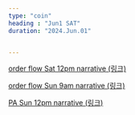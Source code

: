 ```yaml
---
type: "coin"
heading : "Jun1 SAT"
duration: "2024.Jun.01"


---
```

 


[order flow Sat 12pm narrative (링크)](/todo/images/order-flow-2024-06-01-12PM.png)


[order flow Sun 9am narrative (링크)](/todo/images/order-flow-2024-06-02-9AM.png)


[PA Sun 12pm narrative (링크)](/todo/images/PA-2024-06-02-12PM.png)